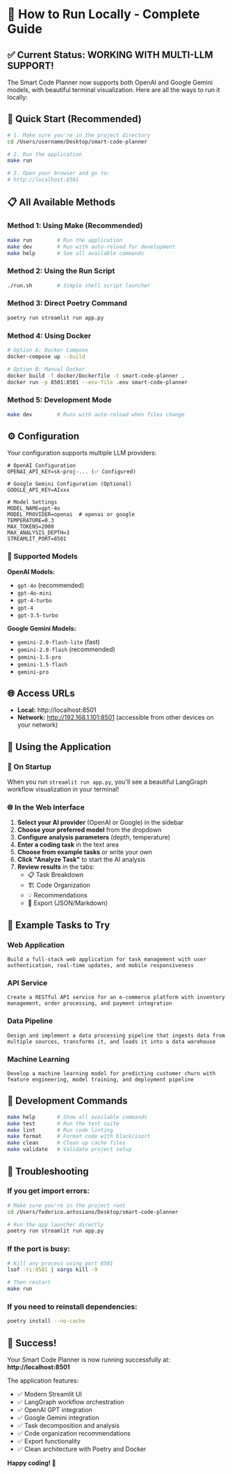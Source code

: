 # 🚀 How to Run Locally - Complete Guide

## ✅ **Current Status: WORKING WITH MULTI-LLM SUPPORT!**

The Smart Code Planner now supports both OpenAI and Google Gemini models, with beautiful terminal visualization. Here are all the ways to run it locally:

## 🎯 **Quick Start (Recommended)**

```bash
# 1. Make sure you're in the project directory
cd /Users/username/Desktop/smart-code-planner

# 2. Run the application
make run

# 3. Open your browser and go to:
# http://localhost:8501
```

## 📋 **All Available Methods**

### **Method 1: Using Make (Recommended)**

```bash
make run        # Run the application
make dev        # Run with auto-reload for development
make help       # See all available commands
```

### **Method 2: Using the Run Script**

```bash
./run.sh        # Simple shell script launcher
```

### **Method 3: Direct Poetry Command**

```bash
poetry run streamlit run app.py
```

### **Method 4: Using Docker**

```bash
# Option A: Docker Compose
docker-compose up --build

# Option B: Manual Docker
docker build -f docker/Dockerfile -t smart-code-planner .
docker run -p 8501:8501 --env-file .env smart-code-planner
```

### **Method 5: Development Mode**

```bash
make dev        # Runs with auto-reload when files change
```

## ⚙️ **Configuration**

Your configuration supports multiple LLM providers:

```env
# OpenAI Configuration
OPENAI_API_KEY=sk-proj-... (✅ Configured)

# Google Gemini Configuration (Optional)
GOOGLE_API_KEY=AIxxx

# Model Settings
MODEL_NAME=gpt-4o
MODEL_PROVIDER=openai  # openai or google
TEMPERATURE=0.3
MAX_TOKENS=2000
MAX_ANALYSIS_DEPTH=3
STREAMLIT_PORT=8501
```

### **🤖 Supported Models**

**OpenAI Models:**

- `gpt-4o` (recommended)
- `gpt-4o-mini`
- `gpt-4-turbo`
- `gpt-4`
- `gpt-3.5-turbo`

**Google Gemini Models:**

- `gemini-2.0-flash-lite` (fast)
- `gemini-2.0-flash` (recommended)
- `gemini-1.5-pro`
- `gemini-1.5-flash`
- `gemini-pro`

## 🌐 **Access URLs**

- **Local:** http://localhost:8501
- **Network:** http://192.168.1.101:8501 (accessible from other devices on your network)

## 🎨 **Using the Application**

### **🚀 On Startup**

When you run `streamlit run app.py`, you'll see a beautiful LangGraph workflow visualization in your terminal!

### **🌐 In the Web Interface**

1. **Select your AI provider** (OpenAI or Google) in the sidebar
2. **Choose your preferred model** from the dropdown
3. **Configure analysis parameters** (depth, temperature)
4. **Enter a coding task** in the text area
5. **Choose from example tasks** or write your own
6. **Click "Analyze Task"** to start the AI analysis
7. **Review results** in the tabs:
   - 📋 Task Breakdown
   - 🏗️ Code Organization
   - 💡 Recommendations
   - 📁 Export (JSON/Markdown)

## 🧪 **Example Tasks to Try**

### **Web Application**

```
Build a full-stack web application for task management with user authentication, real-time updates, and mobile responsiveness
```

### **API Service**

```
Create a RESTful API service for an e-commerce platform with inventory management, order processing, and payment integration
```

### **Data Pipeline**

```
Design and implement a data processing pipeline that ingests data from multiple sources, transforms it, and loads it into a data warehouse
```

### **Machine Learning**

```
Develop a machine learning model for predicting customer churn with feature engineering, model training, and deployment pipeline
```

## 🔧 **Development Commands**

```bash
make help       # Show all available commands
make test       # Run the test suite
make lint       # Run code linting
make format     # Format code with black/isort
make clean      # Clean up cache files
make validate   # Validate project setup
```

## 🐛 **Troubleshooting**

### **If you get import errors:**

```bash
# Make sure you're in the project root
cd /Users/federico.antosiano/Desktop/smart-code-planner

# Run the app launcher directly
poetry run streamlit run app.py
```

### **If the port is busy:**

```bash
# Kill any process using port 8501
lsof -ti:8501 | xargs kill -9

# Then restart
make run
```

### **If you need to reinstall dependencies:**

```bash
poetry install --no-cache
```

## 🎉 **Success!**

Your Smart Code Planner is now running successfully at:
**http://localhost:8501**

The application features:

- ✅ Modern Streamlit UI
- ✅ LangGraph workflow orchestration
- ✅ OpenAI GPT integration
- ✅ Google Gemini integration
- ✅ Task decomposition and analysis
- ✅ Code organization recommendations
- ✅ Export functionality
- ✅ Clean architecture with Poetry and Docker

**Happy coding! 🚀**
